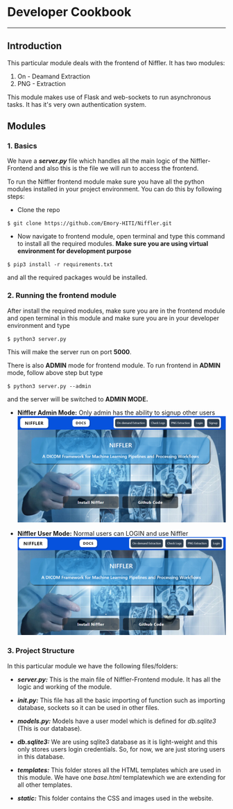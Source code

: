 # Developer Cookbook

---

## Introduction

This particular module deals with the frontend of Niffler. It has two modules:

1. On - Deamand Extraction
2. PNG - Extraction

This module makes use of Flask and web-sockets to run asynchronous tasks.
It has it's very own authentication system.

## Modules

### 1. Basics

We have a **_server.py_** file which handles all the main logic of the Niffler-Frontend and also this is the file we will run to access the frontend.

To run the Niffler frontend module make sure you have all the python modules installed in your project environment. You can do this by following steps:

-   Clone the repo

```
$ git clone https://github.com/Emory-HITI/Niffler.git
```

-   Now navigate to frontend module, open terminal and type this command to install all the required modules.
    **Make sure you are using virtual environment for development purpose**

```
$ pip3 install -r requirements.txt
```

and all the required packages would be installed.

### 2. Running the frontend module

After install the required modules, make sure you are in the frontend module and open terminal in this module and make sure you are in your developer environment and type

```
$ python3 server.py
```

This will make the server run on port **5000**.

There is also **ADMIN** mode for frontend module. To run frontend in **ADMIN** mode, follow above step but type

```
$ python3 server.py --admin
```

and the server will be switched to **ADMIN MODE.**

-   **Niffler Admin Mode:** Only admin has the ability to signup other users
    ![NIFFLER ADMIN MODE](/modules/frontend/static/images/Niffler_admin.png)

-   **Niffler User Mode:** Normal users can LOGIN and use Niffler
    ![NIFFLER USER MODE](/modules/frontend/static/images/Niffler_normal.png)

### 3. Project Structure

In this particular module we have the following files/folders:

-   **_server.py:_** This is the main file of Niffler-Frontend module. It has all the logic and working of the module.

-   **_init.py:_** This file has all the basic importing of function such as importing database, sockets so it can be used in other files.

-   **_models.py:_** Models have a user model which is defined for _db.sqlite3_ (This is our database).

-   **_db.sqlite3:_** We are using sqlite3 database as it is light-weight and this only stores users login credentials. So, for now, we are just storing users in this database.

-   **_templates:_** This folder stores all the HTML templates which are used in this module. We have one _base.html_ templatewhich we are extending for all other templates.

-   **_static:_** This folder contains the CSS and images used in the website.
